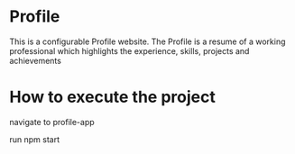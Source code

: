 # Profile
This is a configurable Profile website. The Profile is a resume of a working professional which highlights the experience, skills, projects and achievements
# How to execute the project
navigate to profile-app

run npm start
